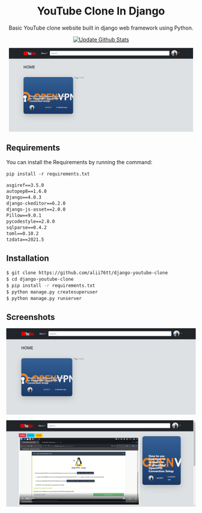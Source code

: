 <h1 align='center'>YouTube Clone In Django</h1>
<p align='center'>Basic YouTube clone website built in django web framework using Python.</p>

<p align="center">
    <a href="https://alii76ttytclone.pythonanywhere.com/">
        <img src="https://www.pythonanywhere.com/static/anywhere/images/PA-logo.svg" style="width: 15em;"
            alt="Update Github Stats" title="django-yt-clone">
    </a>
</p>

<p align='center'>
    <img align="center" src="./images/home.jpg" style="max-width:35em">
</p>


## Requirements
You can install the Requirements by running the command:

```
pip install -r requirements.txt
```

```
asgiref==3.5.0
autopep8==1.6.0
Django==4.0.3
django-ckeditor==6.2.0
django-js-asset==2.0.0
Pillow==9.0.1
pycodestyle==2.8.0
sqlparse==0.4.2
toml==0.10.2
tzdata==2021.5
```

## Installation
```sh
$ git clone https://github.com/alii76tt/django-youtube-clone
$ cd django-youtube-clone
$ pip install -r requirements.txt
$ python manage.py createsuperuser
$ python manage.py runserver
```

## Screenshots
<p align='center'>
    <img align="center" src="./images/home.jpg" style="margin-bottom: 15px">
    <img align="center" src="./images/video.jpg">
</p>
